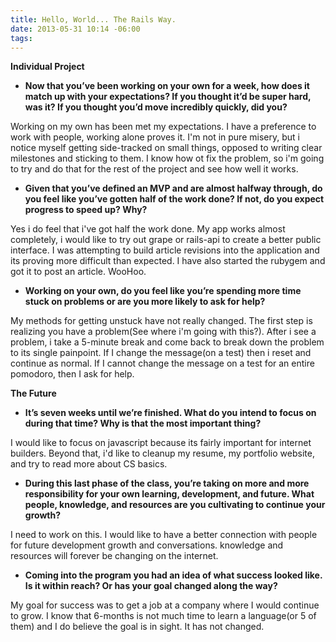 ```yaml
---
title: Hello, World... The Rails Way.
date: 2013-05-31 10:14 -06:00
tags:
---
```


__Individual Project__

- __Now that you’ve been working on your own for a week, how does it match up with your expectations? If you thought it’d be super hard, was it? If you thought you’d move incredibly quickly, did you?__

Working on my own has been met my expectations. I have a preference to work with people, working alone proves it. I'm not in pure misery, but i notice myself getting side-tracked on small things, opposed to writing clear milestones and sticking to them. I know how ot fix the problem, so i'm going to try and do that for the rest of the project and see how well it works. 

- __Given that you’ve defined an MVP and are almost halfway through, do you feel like you’ve gotten half of the work done? If not, do you expect progress to speed up? Why?__

Yes i do feel that i've got half the work done. My app works almost completely, i would like to try out grape or rails-api to create a better public interface. I was attempting to build article revisions into the application and its proving more difficult than expected. I have also started the rubygem and got it to post an article. WooHoo.  


- __Working on your own, do you feel like you’re spending more time stuck on problems or are you more likely to ask for help?__

My methods for getting unstuck have not really changed. The first step is realizing you have a problem(See where i'm going with this?). After i see a problem, i take a 5-minute break and come back to break down the problem to its single painpoint. If I change the message(on a test) then i reset and continue as normal. If I cannot change the message on a test for an entire pomodoro, then I ask for help. 

__The Future__

- __It’s seven weeks until we’re finished. What do you intend to focus on during that time? Why is that the most important thing?__

I would like to focus on javascript because its fairly important for internet builders. Beyond that, i'd like to cleanup my resume, my portfolio website, and try to read more about CS basics.  


- __During this last phase of the class, you’re taking on more and more responsibility for your own learning, development, and future. What people, knowledge, and resources are you cultivating to continue your growth?__

I need to work on this. I would like to have a better connection with people for future development growth and conversations. knowledge and resources will forever be changing on the internet. 

- __Coming into the program you had an idea of what success looked like. Is it within reach? Or has your goal changed along the way?__

My goal for success was to get a job at a company where I would continue to grow. I know that 6-months is not much time to learn a language(or 5 of them) and I do believe the goal is in sight. It has not changed.
